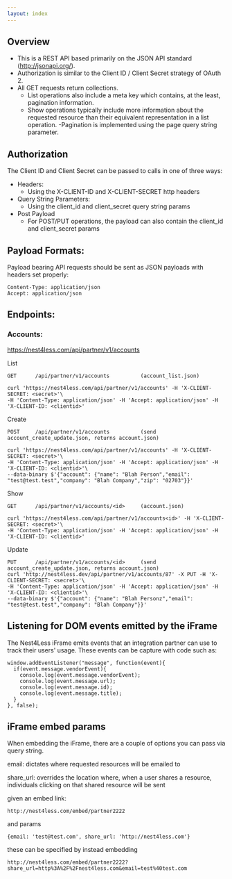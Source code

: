 ```yaml
---
layout: index
---
```


## Overview

- This is a REST API based primarily on the JSON API standard (http://jsonapi.org/).
- Authorization is similar to the Client ID / Client Secret strategy of OAuth 2.
- All GET requests return collections.
  - List operations also include a meta key which contains, at the least, pagination information.
  - Show operations typically include more information about the requested resource than their equivalent representation in a list operation.
-Pagination is implemented using the page query string parameter.

## Authorization

The Client ID and Client Secret can be passed to calls in one of three ways:

- Headers:
  - Using the X-CLIENT-ID and X-CLIENT-SECRET http headers
- Query String Parameters:
  - Using the client_id and client_secret query string params
- Post Payload
  - For POST/PUT operations, the payload can also contain the client_id and client_secret params

## Payload Formats:

Payload bearing API requests should be sent as JSON payloads with headers set properly:

    Content-Type: application/json
    Accept: application/json

## Endpoints:

### Accounts:

https://nest4less.com/api/partner/v1/accounts


List

    GET      /api/partner/v1/accounts          (account_list.json)

    curl 'https://nest4less.com/api/partner/v1/accounts' -H 'X-CLIENT-SECRET: <secret>'\
    -H 'Content-Type: application/json' -H 'Accept: application/json' -H 'X-CLIENT-ID: <clientid>'

Create

    POST     /api/partner/v1/accounts          (send account_create_update.json, returns account.json)

    curl 'https://nest4less.com/api/partner/v1/accounts' -H 'X-CLIENT-SECRET: <secret>'\
    -H 'Content-Type: application/json' -H 'Accept: application/json' -H 'X-CLIENT-ID: <clientid>'\
    --data-binary $'{"account": {"name": "Blah Person","email": "test@test.test","company": "Blah Company","zip": "02703"}}'

Show

    GET      /api/partner/v1/accounts/<id>     (account.json)

    curl 'https://nest4less.com/api/partner/v1/accounts<id>' -H 'X-CLIENT-SECRET: <secret>'\
    -H 'Content-Type: application/json' -H 'Accept: application/json' -H 'X-CLIENT-ID: <clientid>'

Update

    PUT      /api/partner/v1/accounts/<id>     (send account_create_update.json, returns account.json)
    curl 'http://nest4less.dev/api/partner/v1/accounts/87' -X PUT -H 'X-CLIENT-SECRET: <secret>'\
    -H 'Content-Type: application/json' -H 'Accept: application/json' -H 'X-CLIENT-ID: <clientid>'\
    --data-binary $'{"account": {"name": "Blah Personz","email": "test@test.test","company": "Blah Company"}}'


## Listening for DOM events emitted by the iFrame

The Nest4Less iFrame emits events that an integration partner can use to track their users' usage.  These events can be capture with code such as:


    window.addEventListener("message", function(event){
      if(event.message.vendorEvent){
        console.log(event.message.vendorEvent);
        console.log(event.message.url);
        console.log(event.message.id);
        console.log(event.message.title);
      }
    }, false);


## iFrame embed params

When embedding the iFrame, there are a couple of options you can pass via query string.

email: dictates where requested resources will be emailed to

share_url: overrides the location where, when a user shares a resource, individuals clicking on that shared resource will be sent

given an embed link:
```
http://nest4less.com/embed/partner2222
```

and params
```
{email: 'test@test.com', share_url: 'http://nest4less.com'}
```

these can be specified by instead embedding
```
http://nest4less.com/embed/partner2222?share_url=http%3A%2F%2Fnest4less.com&email=test%40test.com
```

<script src="https://gist.github.com/nest4less/646d9433399950e07d12.js"></script>
